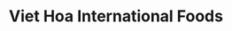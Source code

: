 ---
title: "Viet Hoa International Foods"
url: /houston/viet-hoa-international-foods/
shop: supermarket
---